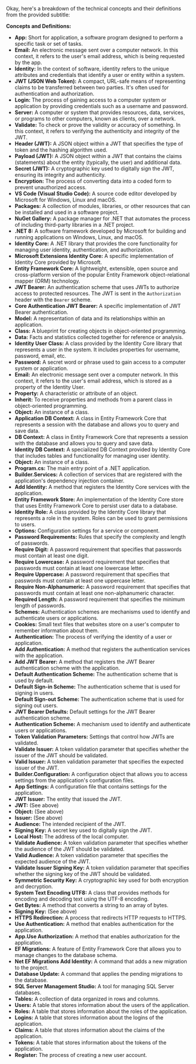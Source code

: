 Okay, here's a breakdown of the technical concepts and their definitions from the provided subtitle:

**Concepts and Definitions:**

*   **App:** Short for application, a software program designed to perform a specific task or set of tasks.
*   **Email:** An electronic message sent over a computer network. In this context, it refers to the user's email address, which is being requested by the app.
*   **Identity:** In the context of software, identity refers to the unique attributes and credentials that identify a user or entity within a system.
*   **JWT (JSON Web Token):** A compact, URL-safe means of representing claims to be transferred between two parties. It's often used for authentication and authorization.
*   **Login:** The process of gaining access to a computer system or application by providing credentials such as a username and password.
*   **Server:** A computer or system that provides resources, data, services, or programs to other computers, known as clients, over a network.
*   **Validate:** To check or prove the validity or accuracy of something. In this context, it refers to verifying the authenticity and integrity of the JWT.
*   **Header (JWT):** A JSON object within a JWT that specifies the type of token and the hashing algorithm used.
*   **Payload (JWT):** A JSON object within a JWT that contains the claims (statements) about the entity (typically, the user) and additional data.
*   **Secret (JWT):** A cryptographic key used to digitally sign the JWT, ensuring its integrity and authenticity.
*   **Encryption:** The process of converting data into a coded form to prevent unauthorized access.
*   **VS Code (Visual Studio Code):** A source code editor developed by Microsoft for Windows, Linux and macOS.
*   **Packages:** A collection of modules, libraries, or other resources that can be installed and used in a software project.
*   **NuGet Gallery:** A package manager for .NET that automates the process of including third-party libraries in a .NET project.
*   **.NET 8:** A software framework developed by Microsoft for building and running applications on Windows, Linux, and macOS.
*   **Identity Core:** A .NET library that provides the core functionality for managing user identity, authentication, and authorization.
*   **Microsoft Extensions Identity Core:** A specific implementation of Identity Core provided by Microsoft.
*   **Entity Framework Core:** A lightweight, extensible, open source and cross-platform version of the popular Entity Framework object-relational mapper (ORM) technology.
*   **JWT Bearer:** An authentication scheme that uses JWTs to authorize access to protected resources. The JWT is sent in the `Authorization` header with the `Bearer` scheme.
*   **Core Authentication JWT Bearer:** A specific implementation of JWT Bearer authentication.
*   **Model:** A representation of data and its relationships within an application.
*   **Class:** A blueprint for creating objects in object-oriented programming.
*   **Data:** Facts and statistics collected together for reference or analysis.
*   **Identity User Class:** A class provided by the Identity Core library that represents a user in the system. It includes properties for username, password, email, etc.
*   **Password:** A secret word or phrase used to gain access to a computer system or application.
*   **Email:** An electronic message sent over a computer network. In this context, it refers to the user's email address, which is stored as a property of the Identity User.
*   **Property:** A characteristic or attribute of an object.
*   **Inherit:** To receive properties and methods from a parent class in object-oriented programming.
*   **Object:** An instance of a class.
*   **Application DB Context:** A class in Entity Framework Core that represents a session with the database and allows you to query and save data.
*   **DB Context:** A class in Entity Framework Core that represents a session with the database and allows you to query and save data.
*   **Identity DB Context:** A specialized DB Context provided by Identity Core that includes tables and functionality for managing user identity.
*   **Object:** An instance of a class.
*   **Program.cs:** The main entry point of a .NET application.
*   **Builder.Services:** A collection of services that are registered with the application's dependency injection container.
*   **Add Identity:** A method that registers the Identity Core services with the application.
*   **Entity Framework Store:** An implementation of the Identity Core store that uses Entity Framework Core to persist user data to a database.
*   **Identity Role:** A class provided by the Identity Core library that represents a role in the system. Roles can be used to grant permissions to users.
*   **Options:** Configuration settings for a service or component.
*   **Password Requirements:** Rules that specify the complexity and length of passwords.
*   **Require Digit:** A password requirement that specifies that passwords must contain at least one digit.
*   **Require Lowercase:** A password requirement that specifies that passwords must contain at least one lowercase letter.
*   **Require Uppercase:** A password requirement that specifies that passwords must contain at least one uppercase letter.
*   **Require Non-Alphanumeric:** A password requirement that specifies that passwords must contain at least one non-alphanumeric character.
*   **Required Length:** A password requirement that specifies the minimum length of passwords.
*   **Schemes:** Authentication schemes are mechanisms used to identify and authenticate users or applications.
*   **Cookies:** Small text files that websites store on a user's computer to remember information about them.
*   **Authentication:** The process of verifying the identity of a user or application.
*   **Add Authentication:** A method that registers the authentication services with the application.
*   **Add JWT Bearer:** A method that registers the JWT Bearer authentication scheme with the application.
*   **Default Authentication Scheme:** The authentication scheme that is used by default.
*   **Default Sign-in Scheme:** The authentication scheme that is used for signing in users.
*   **Default Sign-out Scheme:** The authentication scheme that is used for signing out users.
*   **JWT Bearer Defaults:** Default settings for the JWT Bearer authentication scheme.
*   **Authentication Scheme:** A mechanism used to identify and authenticate users or applications.
*   **Token Validation Parameters:** Settings that control how JWTs are validated.
*   **Validate Issuer:** A token validation parameter that specifies whether the issuer of the JWT should be validated.
*   **Valid Issuer:** A token validation parameter that specifies the expected issuer of the JWT.
*   **Builder.Configuration:** A configuration object that allows you to access settings from the application's configuration files.
*   **App Settings:** A configuration file that contains settings for the application.
*   **JWT Issuer:** The entity that issued the JWT.
*   **JWT:** (See above)
*   **Object:** (See above)
*   **Issuer:** (See above)
*   **Audience:** The intended recipient of the JWT.
*   **Signing Key:** A secret key used to digitally sign the JWT.
*   **Local Host:** The address of the local computer.
*   **Validate Audience:** A token validation parameter that specifies whether the audience of the JWT should be validated.
*   **Valid Audience:** A token validation parameter that specifies the expected audience of the JWT.
*   **Validate Issuer Signing Key:** A token validation parameter that specifies whether the signing key of the JWT should be validated.
*   **Symmetric Security Key:** A cryptographic key used for both encryption and decryption.
*   **System Text Encoding UTF8:** A class that provides methods for encoding and decoding text using the UTF-8 encoding.
*   **Get Bytes:** A method that converts a string to an array of bytes.
*   **Signing Key:** (See above)
*   **HTTPS Redirection:** A process that redirects HTTP requests to HTTPS.
*   **Use Authentication:** A method that enables authentication for the application.
*   **App.Use Authorization:** A method that enables authorization for the application.
*   **EF Migrations:** A feature of Entity Framework Core that allows you to manage changes to the database schema.
*   **Net EF Migrations Add Identity:** A command that adds a new migration to the project.
*   **Database Update:** A command that applies the pending migrations to the database.
*   **SQL Server Management Studio:** A tool for managing SQL Server databases.
*   **Tables:** A collection of data organized in rows and columns.
*   **Users:** A table that stores information about the users of the application.
*   **Roles:** A table that stores information about the roles of the application.
*   **Logins:** A table that stores information about the logins of the application.
*   **Claims:** A table that stores information about the claims of the application.
*   **Tokens:** A table that stores information about the tokens of the application.
*   **Register:** The process of creating a new user account.